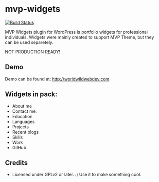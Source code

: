 # mvp-widgets
[![Build Status](https://travis-ci.org/gmarokov/mvp-widgets.svg?branch=master)](https://travis-ci.org/gmarokov/mvp-widgets)

MVP Widgets plugin for WordPress is portfolio widgets for professional individuals. 
Widgets were mainly created to support MVP Theme, but they can be used separetely. 

NOT PRODUCTION READY!

Demo
---------------
Demo can be found at: http://worldwildwebdev.com

Widgets in pack:
---------------
* About me
* Contact me.
* Education
* Languages
* Projects
* Recent blogs
* Skills
* Work
* GitHub

Credits
---------------
* Licensed under GPLv2 or later. :) Use it to make something cool.

